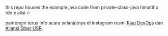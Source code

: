 this repo houses the example java code from private-class-java himatif x rdo x alisi 🔥

pantengin terus info acara selanjutnya di instagram resmi [Riau DevOps](https://instagram.com/riaudevops) dan [Aliansi Siber USR](https://instagram.com/alisi.usr).
